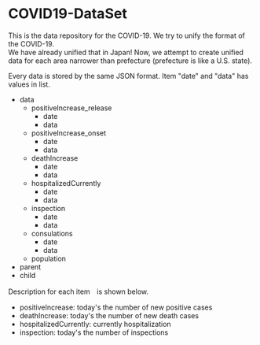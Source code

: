 # COVID19-DataSet
This is the data repository for the COVID-19. We try to unify the format of the COVID-19.  
We have already unified that in Japan! Now, we attempt to create unified data for each area narrower than prefecture (prefecture is like a U.S. state).  
  
Every data is stored by the same JSON format. Item "date" and "data" has values in list. 
- data
  - positiveIncrease_release
    - date
    - data
  - positiveIncrease_onset
    - date
    - data
  - deathIncrease
    - date
    - data
  - hospitalizedCurrently
    - date
    - data
  - inspection
    - date
    - data
  - consulations
    - date
    - data
  - population
- parent
- child
  
Description for each item　is shown below.
- positiveIncrease: today's the number of new positive cases
- deathIncrease: today's the number of new death cases
- hospitalizedCurrently: currently hospitalization 
- inspection: today's the number of inspections

